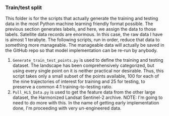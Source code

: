 <h3> Train/test split </h3>

This folder is for the scripts that actually generate the training and testing data in the most Python machine learning friendly format possible. The previous section generates labels, and here, we assign the data to those labels. Satellite data records are enormous. In this case, the raw data I have is almost 1 terabyte. The following scripts, run in order, reduce that data to something more manageable. The manageable data will actually be saved in the GitHub repo so that model implementation can be re-run by anybody.

1. `Generate_train_test_points.py` is used to define the training and testing dataset. The landscape has been comprehensively categorized, but using every single point on it is neither practical nor desirable. Thus, this script takes only a small subset of the points available, 100 for each of the nine trajectories of interest for training and 25 for testing, to preserve a common 4:1 training-to-testing ratio.
2. `Pull_HLS_Data.py` is used to get the feature data from the other large dataset, the Harmonized Landsat Sentinel-2 archive. NOTE: I'm going to need to do more with this. In the name of getting early implementation done, I'm proceeding with very un-engineered data.